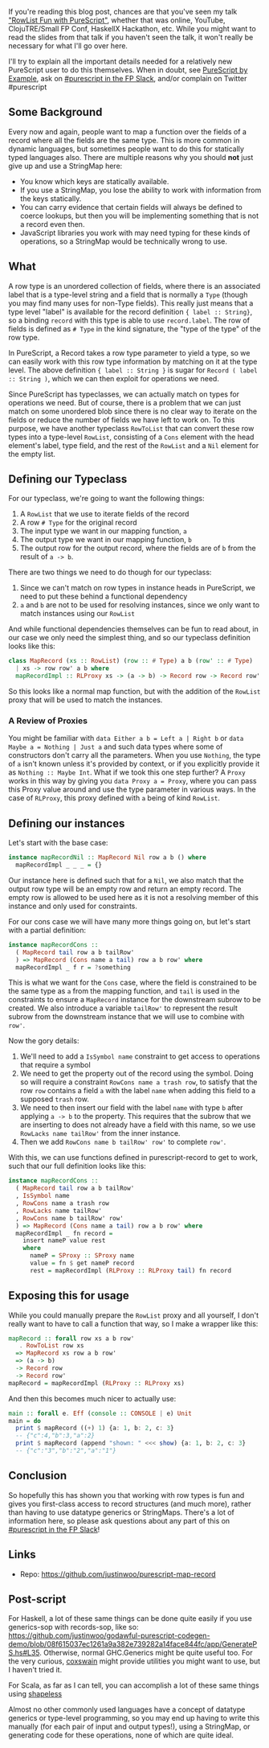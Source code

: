 If you're reading this blog post, chances are that you've seen my talk ["RowList Fun with PureScript"](https://www.reddit.com/r/purescript/comments/6xs5f2/rowlist_fun_with_purescript_slides_from_small_fp/), whether that was online, YouTube, ClojuTRE/Small FP Conf, HaskellX Hackathon, etc. While you might want to read the slides from that talk if you haven't seen the talk, it won't really be necessary for what I'll go over here.

I'll try to explain all the important details needed for a relatively new PureScript user to do this themselves. When in doubt, see [PureScript by Example](https://leanpub.com/purescript/read), ask on [#purescript in the FP Slack](https://fpchat-invite.herokuapp.com/), and/or complain on Twitter #purescript

## Some Background

Every now and again, people want to map a function over the fields of a record where all the fields are the same type. This is more common in dynamic languages, but sometimes people want to do this for statically typed languages also. There are multiple reasons why you should **not** just give up and use a StringMap here:

* You know which keys are statically available.
* If you use a StringMap, you lose the ability to work with information from the keys statically.
* You can carry evidence that certain fields will always be defined to coerce lookups, but then you will be implementing something that is not a record even then.
* JavaScript libraries you work with may need typing for these kinds of operations, so a StringMap would be technically wrong to use.

## What

A row type is an unordered collection of fields, where there is an associated label that is a type-level string and a field that is normally a `Type` (though you may find many uses for non-Type fields). This really just means that a type level "label" is available for the record definition `{ label :: String}`, so a binding `record` with this type is able to use `record.label`. The row of fields is defined as `# Type` in the kind signature, the "type of the type" of the row type.

In PureScript, a Record takes a row type parameter to yield a type, so we can easily work with this row type information by matching on it at the type level. The above definition `{ label :: String }` is sugar for `Record ( label :: String )`, which we can then exploit for operations we need.

Since PureScript has typeclasses, we can actually match on types for operations we need. But of course, there is a problem that we can just match on some unordered blob since there is no clear way to iterate on the fields or reduce the number of fields we have left to work on. To this purpose, we have another typeclass `RowToList` that can convert these row types into a type-level `RowList`, consisting of a `Cons` element with the head element's label, type field, and the rest of the `RowList` and a `Nil` element for the empty list.

## Defining our Typeclass

For our typeclass, we're going to want the following things:

1. A `RowList` that we use to iterate fields of the record
2. A row `# Type` for the original record
3. The input type we want in our mapping function, `a`
4. The output type we want in our mapping function, `b`
5. The output row for the output record, where the fields are of `b` from the result of `a -> b`.

There are two things we need to do though for our typeclass:

1. Since we can't match on row types in instance heads in PureScript, we need to put these behind a functional dependency
2. `a` and `b` are not to be used for resolving instances, since we only want to match instances using our `RowList`

And while functional dependencies themselves can be fun to read about, in our case we only need the simplest thing, and so our typeclass definition looks like this:

```hs
class MapRecord (xs :: RowList) (row :: # Type) a b (row' :: # Type)
  | xs -> row row' a b where
  mapRecordImpl :: RLProxy xs -> (a -> b) -> Record row -> Record row'
```

So this looks like a normal map function, but with the addition of the `RowList` proxy that will be used to match the instances.

### A Review of Proxies

You might be familiar with `data Either a b = Left a | Right b` or `data Maybe a = Nothing | Just a` and such data types where some of constructors don't carry all the parameters. When you use `Nothing`, the type of `a` isn't known unless it's provided by context, or if you explicitly provide it as `Nothing :: Maybe Int`. What if we took this one step further? A `Proxy` works in this way by giving you `data Proxy a = Proxy`, where you can pass this Proxy value around and use the type parameter in various ways. In the case of `RLProxy`, this proxy defined with `a` being of kind `RowList`.

## Defining our instances

Let's start with the base case:

```hs
instance mapRecordNil :: MapRecord Nil row a b () where
  mapRecordImpl _ _ _ = {}
```

Our instance here is defined such that for a `Nil`, we also match that the output row type will be an empty row and return an empty record. The empty row is allowed to be used here as it is not a resolving member of this instance and only used for constraints.

For our cons case we will have many more things going on, but let's start with a partial definition:

```hs
instance mapRecordCons ::
  ( MapRecord tail row a b tailRow'
  ) => MapRecord (Cons name a tail) row a b row' where
  mapRecordImpl _ f r = ?something
```

This is what we want for the `Cons` case, where the field is constrained to be the same type as `a` from the mapping function, and `tail` is used in the constraints to ensure a `MapRecord` instance for the downstream subrow to be created. We also introduce a variable `tailRow'` to represent the result subrow from the downstream instance that we will use to combine with `row'`.

Now the gory details:

1. We'll need to add a `IsSymbol name` constraint to get access to operations that require a symbol
2. We need to get the property out of the record using the symbol. Doing so will require a constraint `RowCons name a trash row`, to satisfy that the row `row` contains a field `a` with the label `name` when adding this field to a supposed `trash` row.
3. We need to then insert our field with the label `name` with type `b` after applying `a -> b` to the property. This requires that the subrow that we are inserting to does not already have a field with this name, so we use `RowLacks name tailRow'` from the inner instance.
4. Then we add `RowCons name b tailRow' row'` to complete `row'`.

With this, we can use functions defined in purescript-record to get to work, such that our full definition looks like this:

```hs
instance mapRecordCons ::
  ( MapRecord tail row a b tailRow'
  , IsSymbol name
  , RowCons name a trash row
  , RowLacks name tailRow'
  , RowCons name b tailRow' row'
  ) => MapRecord (Cons name a tail) row a b row' where
  mapRecordImpl _ fn record =
    insert nameP value rest
    where
      nameP = SProxy :: SProxy name
      value = fn $ get nameP record
      rest = mapRecordImpl (RLProxy :: RLProxy tail) fn record
```

## Exposing this for usage

While you could manually prepare the `RowList` proxy and all yourself, I don't really want to have to call a function that way, so I make a wrapper like this:

```hs
mapRecord :: forall row xs a b row'
   . RowToList row xs
  => MapRecord xs row a b row'
  => (a -> b)
  -> Record row
  -> Record row'
mapRecord = mapRecordImpl (RLProxy :: RLProxy xs)
```

And then this becomes much nicer to actually use:

```hs
main :: forall e. Eff (console :: CONSOLE | e) Unit
main = do
  print $ mapRecord ((+) 1) {a: 1, b: 2, c: 3}
  -- {"c":4,"b":3,"a":2}
  print $ mapRecord (append "shown: " <<< show) {a: 1, b: 2, c: 3}
  -- {"c":"3","b":"2","a":"1"}
```

## Conclusion

So hopefully this has shown you that working with row types is fun and gives you first-class access to record structures (and much more), rather than having to use datatype generics or StringMaps. There's a lot of information here, so please ask questions about any part of this on [#purescript in the FP Slack](https://fpchat-invite.herokuapp.com/)!

## Links

* Repo: https://github.com/justinwoo/purescript-map-record

## Post-script

For Haskell, a lot of these same things can be done quite easily if you use generics-sop with records-sop, like so: https://github.com/justinwoo/godawful-purescript-codegen-demo/blob/08f615037ec1261a9a382e739282a14face844fc/app/GeneratePS.hs#L35. Otherwise, normal GHC.Generics might be quite useful too. For the very curious, [coxswain](https://github.com/nfrisby/coxswain) might provide utilities you might want to use, but I haven't tried it.

For Scala, as far as I can tell, you can accomplish a lot of these same things using [shapeless](https://github.com/milessabin/shapeless)

Almost no other commonly used languages have a concept of datatype generics or type-level programming, so you may end up having to write this manually (for each pair of input and output types!), using a StringMap, or generating code for these operations, none of which are quite ideal.